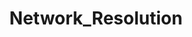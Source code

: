 ---
title: Network_Resolution
layout: tag
author_profile: false
taxonomy: Defense Evasion
permalink: /detections/network_resolution
sidebar:
  nav: "detections"
---